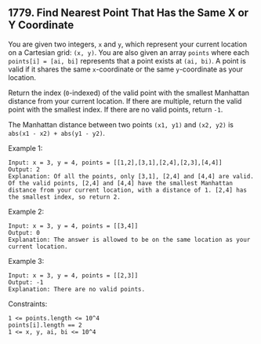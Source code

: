 ## 1779. Find Nearest Point That Has the Same X or Y Coordinate

You are given two integers, `x` and `y`, which represent your current location on a Cartesian grid: `(x, y)`. You are also given an array `points` where each `points[i] = [ai, bi]` represents that a point exists at `(ai, bi)`. A point is valid if it shares the same `x`-coordinate or the same `y`-coordinate as your location.

Return the index (`0`-indexed) of the valid point with the smallest Manhattan distance from your current location. If there are multiple, return the valid point with the smallest index. If there are no valid points, return `-1`.

The Manhattan distance between two points `(x1, y1)` and `(x2, y2)` is `abs(x1 - x2) + abs(y1 - y2)`.

Example 1:

```
Input: x = 3, y = 4, points = [[1,2],[3,1],[2,4],[2,3],[4,4]]
Output: 2
Explanation: Of all the points, only [3,1], [2,4] and [4,4] are valid. Of the valid points, [2,4] and [4,4] have the smallest Manhattan distance from your current location, with a distance of 1. [2,4] has the smallest index, so return 2.
```

Example 2:

```
Input: x = 3, y = 4, points = [[3,4]]
Output: 0
Explanation: The answer is allowed to be on the same location as your current location.
```

Example 3:

```
Input: x = 3, y = 4, points = [[2,3]]
Output: -1
Explanation: There are no valid points.
```

Constraints:

```
1 <= points.length <= 10^4
points[i].length == 2
1 <= x, y, ai, bi <= 10^4
```
